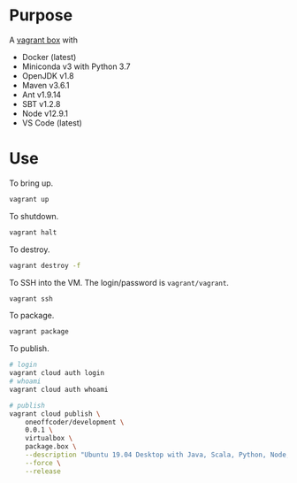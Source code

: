 # Purpose

A [vagrant box](https://app.vagrantup.com/oneoffcoder/boxes/development) with

* Docker (latest)
* Miniconda v3 with Python 3.7
* OpenJDK v1.8
* Maven v3.6.1
* Ant v1.9.14
* SBT v1.2.8
* Node v12.9.1
* VS Code (latest)

# Use

To bring up.

```bash
vagrant up
```

To shutdown.

```bash
vagrant halt
```

To destroy.

```bash
vagrant destroy -f
```

To SSH into the VM. The login/password is `vagrant/vagrant`.

```bash
vagrant ssh
```

To package.

```bash
vagrant package
```

To publish.

```bash
# login
vagrant cloud auth login
# whoami
vagrant cloud auth whoami

# publish
vagrant cloud publish \
    oneoffcoder/development \
    0.0.1 \
    virtualbox \
    package.box \
    --description "Ubuntu 19.04 Desktop with Java, Scala, Python, Node, Docker and VS Code" \
    --force \
    --release
```
